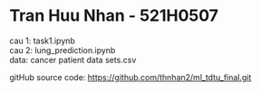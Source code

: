 # Tran Huu Nhan - 521H0507

cau 1: task1.ipynb <br>
cau 2: lung_prediction.ipynb<br>
data: cancer patient data sets.csv

gitHub source code: https://github.com/thnhan2/ml_tdtu_final.git
